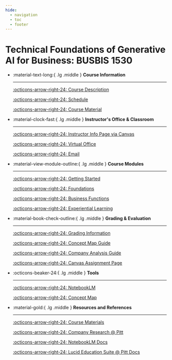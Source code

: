 ```yaml
---
hide:
  - navigation
  - toc
  - footer
---
```

# **Technical Foundations of Generative AI for Business: BUSBIS 1530**


<div class="grid cards" markdown>

-   :material-text-long:{ .lg .middle } __Course Information__

    ---

    [:octicons-arrow-right-24: Course Description](syllabus/course-description.md)

    [:octicons-arrow-right-24: Schedule](syllabus/schedule.md)

    [:octicons-arrow-right-24: Course Material](syllabus/course-materials.md)

-   :material-clock-fast:{ .lg .middle } __Instructor's Office & Classroom__

    ---


    [:octicons-arrow-right-24: Instructor Info Page via Canvas](https://canvas.pitt.edu/courses/321111/pages/instructor-info)

    [:octicons-arrow-right-24: Virtual Office](https://pitt.zoom.us/my/midhubalan)

    [:octicons-arrow-right-24: Email](mailto:midhu.balan@pitt.edu)

-   :material-view-module-outline:{ .lg .middle } __Course Modules__

    ---


    [:octicons-arrow-right-24: Getting Started](getting-started/index.md)

    [:octicons-arrow-right-24: Foundations](foundations/index.md)
    
    [:octicons-arrow-right-24: Business Functions ](business-functions/index.md)

    [:octicons-arrow-right-24: Experiential Learning](experiential-learning/index.md)

-   :material-book-check-outline:{ .lg .middle } __Grading & Evaluation__

    ---


    [:octicons-arrow-right-24: Grading Information](syllabus/grading.md)

    [:octicons-arrow-right-24: Concept Map Guide](syllabus/concept-map-guide.md)

    [:octicons-arrow-right-24: Company Analysis Guide](syllabus/company-analysis-guide.md)

    [:octicons-arrow-right-24: Canvas Assignment Page](https://canvas.pitt.edu/courses/313542)

-   :octicons-beaker-24:{ .lg .middle } __Tools__

    ---

    [:octicons-arrow-right-24: NotebookLM](getting-started/notebooklm/index.md)

    [:octicons-arrow-right-24: Concept Map](getting-started/concept-map/index.md)

-   :material-gold:{ .lg .middle } __Resources and References__

    ---


    [:octicons-arrow-right-24: Course Materials](syllabus/course-materials.md)

    [:octicons-arrow-right-24: Company Research @ Pitt](https://pitt.libguides.com/companyresearch)

    [:octicons-arrow-right-24: NotebookLM Docs](https://support.google.com/notebooklm)

    [:octicons-arrow-right-24: Lucid Education Suite @ Pitt Docs](https://teaching.pitt.edu/resources/an-introduction-to-the-lucid-education-suite/)


</div>